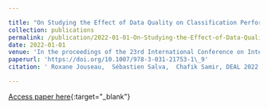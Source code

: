 ```yaml
---

title: "On Studying the Effect of Data Quality on Classification Performances"
collection: publications
permalink: /publication/2022-01-01-On-Studying-the-Effect-of-Data-Quality-on-Classification-Performances
date: 2022-01-01
venue: 'In the proceedings of the 23rd International Conference on Intelligent Data Engineering and Automated Learning , IDEAL 2022, Manchester, UK, November 24-26, 2022'
paperurl: 'https://doi.org/10.1007/978-3-031-21753-1\_9'
citation: ' Roxane Jouseau,  Sébastien Salva,  Chafik Samir, DEAL 2022.'

---
```


[Access paper here](https://doi.org/10.1007/978-3-031-21753-1\_9){:target="_blank"}
